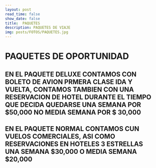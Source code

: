 ```yaml
---
layout: post
read_time: false
show_date: false
title:  PAQUETES
description: PAQUETES DE VIAJE
img: posts/FOTOS/PAQUETES.jpg
---
```


# PAQUETES DE OPORTUNIDAD 

## EN EL PAQUETE DELUXE CONTAMOS CON BOLETO DE AVION PRMERA CLASE IDA Y VUELTA, CONTAMOS TAMBIEN CON UNA RESERVACION DE HOTEL DURANTE EL TIEMPO QUE DECIDA QUEDARSE UNA SEMANA POR $50,000 NO MEDIA SEMANA POR $ 30,000
## EN EL PAQUETE NORMAL CONTAMOS CUN VUELOS COMERCIALES, ASI COMO RESERVACIONES EN HOTELES 3 ESTRELLAS UNA SEMANA $30,000 O MEDIA SEMANA $20,000

